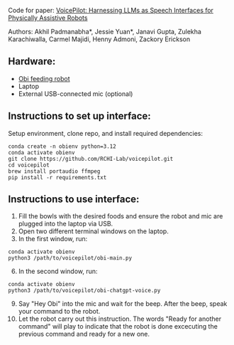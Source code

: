 Code for paper: [VoicePilot: Harnessing LLMs as Speech Interfaces for Physically Assistive Robots](https://dl.acm.org/doi/10.1145/3654777.3676401)

Authors: Akhil Padmanabha*, Jessie Yuan*, Janavi Gupta, Zulekha Karachiwalla, Carmel Majidi, Henny Admoni, Zackory Erickson

Hardware: 
-
- [Obi feeding robot](https://meetobi.com/)
- Laptop
- External USB-connected mic (optional)

Instructions to set up interface: 
-
Setup environment, clone repo, and install required dependencies:
```
conda create -n obienv python=3.12
conda activate obienv
git clone https://github.com/RCHI-Lab/voicepilot.git
cd voicepilot
brew install portaudio ffmpeg
pip install -r requirements.txt
```

Instructions to use interface: 
- 
1. Fill the bowls with the desired foods and ensure the robot and mic are plugged into the laptop via USB.
2. Open two different terminal windows on the laptop. 
3. In the first window, run:
```
conda activate obienv
python3 /path/to/voicepilot/obi-main.py
```
6. In the second window, run:
```
conda activate obienv
python3 /path/to/voicepilot/obi-chatgpt-voice.py
```
9. Say "Hey Obi" into the mic and wait for the beep. After the beep, speak your command to the robot.
10. Let the robot carry out this instruction. The words "Ready for another command" will play to indicate that the robot is done excecuting the previous command and ready for a new one. 
